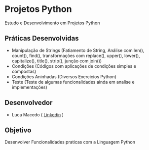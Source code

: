# Projetos Python
Estudo e Desenvolvimento em Projetos Python

## Práticas Desenvolvidas
- Manipulação de Strings (Fatiamento de String, Análise com len(), count(), find(), transformações com replace(), upper(), lower(), capitalize(), title(), strip(), junção com join())
- Condições (Códigos com aplicações de condições simples e compostas)
- Condições Aninhadas (Diversos Exercicios Python)
- Teste (Teste de algumas funcionalidades ainda em analise e implementações)
 
## Desenvolvedor 
- Luca Macedo ( <a href="https://www.linkedin.com/in/luca-macedo-659124219/">Linkedin</a> )

## Objetivo
Desenvolver Funcionalidades praticas com a Linguagem Python
